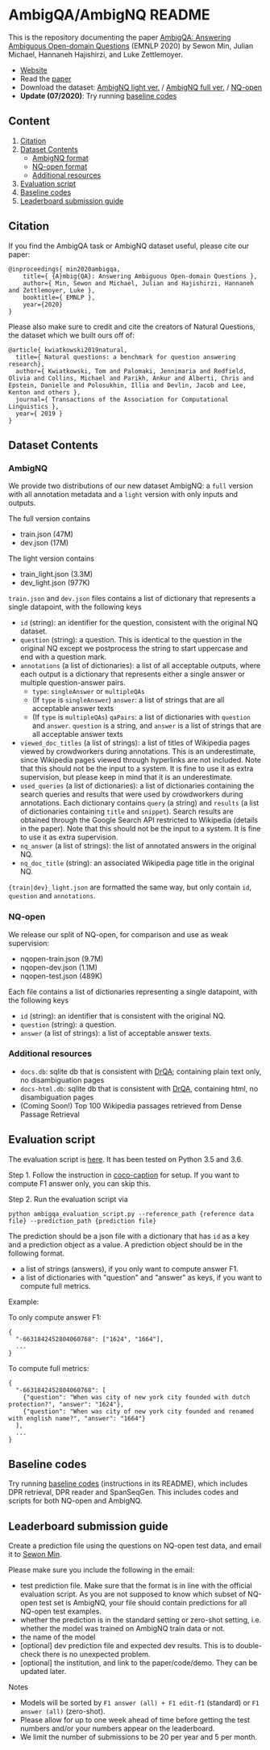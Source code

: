 # AmbigQA/AmbigNQ README

This is the repository documenting the paper
[AmbigQA: Answering Ambiguous Open-domain Questions](https://arxiv.org/abs/2004.10645) (EMNLP 2020)
by Sewon Min, Julian Michael, Hannaneh Hajishirzi, and Luke Zettlemoyer.

* [Website](https://nlp.cs.washington.edu/ambigqa)
* Read the [paper](https://arxiv.org/abs/2004.10645)
* Download the dataset: [AmbigNQ light ver.](https://nlp.cs.washington.edu/ambigqa/data/ambignq_light.zip) / [AmbigNQ full ver.](https://nlp.cs.washington.edu/ambigqa/data/ambignq.zip) / [NQ-open](https://nlp.cs.washington.edu/ambigqa/data/nqopen.zip)
* **Update (07/2020)**: Try running [baseline codes][codes]

## Content
1. [Citation](#citation)
2. [Dataset Contents](#dataset-contents)
    * [AmbigNQ format](#ambignq)
    * [NQ-open format](#nq-open)
    * [Additional resources](#additional-resources)
3. [Evaluation script](#evaluation-script)
4. [Baseline codes](#baseline-codes)
5. [Leaderboard submission guide](#leaderboard-submission-guide)

## Citation

If you find the AmbigQA task or AmbigNQ dataset useful, please cite our paper:
```
@inproceedings{ min2020ambigqa,
    title={ {A}mbig{QA}: Answering Ambiguous Open-domain Questions },
    author={ Min, Sewon and Michael, Julian and Hajishirzi, Hannaneh and Zettlemoyer, Luke },
    booktitle={ EMNLP },
    year={2020}
}
```

Please also make sure to credit and cite the creators of Natural Questions,
the dataset which we built ours off of:
```
@article{ kwiatkowski2019natural,
  title={ Natural questions: a benchmark for question answering research},
  author={ Kwiatkowski, Tom and Palomaki, Jennimaria and Redfield, Olivia and Collins, Michael and Parikh, Ankur and Alberti, Chris and Epstein, Danielle and Polosukhin, Illia and Devlin, Jacob and Lee, Kenton and others },
  journal={ Transactions of the Association for Computational Linguistics },
  year={ 2019 }
}
```


## Dataset Contents

### AmbigNQ

We provide two distributions of our new dataset AmbigNQ: a `full` version with all annotation metadata
and a `light` version with only inputs and outputs.

The full version contains
- train.json (47M)
- dev.json (17M)

The light version contains
- train_light.json (3.3M)
- dev_light.json (977K)

`train.json` and `dev.json` files contains a list of dictionary that represents a single datapoint, with the following keys

- `id` (string): an identifier for the question, consistent with the original NQ dataset.
- `question` (string): a question. This is identical to the question in the original NQ except we postprocess the string to start uppercase and end with a question mark.
- `annotations` (a list of dictionaries): a list of all acceptable outputs, where each output is a dictionary that represents either a single answer or multiple question-answer pairs.
    - `type`: `singleAnswer` or `multipleQAs`
    - (If `type` is `singleAnswer`) `answer`: a list of strings that are all acceptable answer texts
    - (If `type` is `multipleQAs`) `qaPairs`: a list of dictionaries with `question` and `answer`. `question` is a string, and `answer` is a list of strings that are all acceptable answer texts
- `viewed_doc_titles` (a list of strings): a list of titles of Wikipedia pages viewed by crowdworkers during annotations. This is an underestimate, since Wikipedia pages viewed through hyperlinks are not included. Note that this should not be the input to a system. It is fine to use it as extra supervision, but please keep in mind that it is an underestimate.
- `used_queries` (a list of dictionaries): a list of dictionaries containing the search queries and results that were used by crowdworkers during annotations. Each dictionary contains `query` (a string) and `results` (a list of dictionaries containing `title` and `snippet`). Search results are obtained through the Google Search API restricted to Wikipedia (details in the paper). Note that this should not be the input to a system. It is fine to use it as extra supervision.
- `nq_answer` (a list of strings): the list of annotated answers in the original NQ.
- `nq_doc_title` (string): an associated Wikipedia page title in the original NQ.

`{train|dev}_light.json` are formatted the same way, but only contain `id`, `question` and `annotations`.

### NQ-open

We release our split of NQ-open, for comparison and use as weak supervision:

- nqopen-train.json (9.7M)
- nqopen-dev.json (1.1M)
- nqopen-test.json (489K)

Each file contains a list of dictionaries representing a single datapoint, with the following keys

- `id` (string): an identifier that is consistent with the original NQ.
- `question` (string): a question.
- `answer` (a list of strings): a list of acceptable answer texts.

### Additional resources

- `docs.db`: sqlite db that is consistent with [DrQA](https://github.com/facebookresearch/DrQA); containing plain text only, no disambiguation pages
- `docs-html.db`: sqlite db that is consistent with [DrQA](https://github.com/facebookresearch/DrQA), containing html, no disambiguation pages
- (Coming Soon!) Top 100 Wikipedia passages retrieved from Dense Passage Retrieval


## Evaluation script

The evaluation script is [here](https://github.com/shmsw25/AmbigQA/blob/master/ambigqa_evaluate_script.py).
It has been tested on Python 3.5 and 3.6.

Step 1. Follow the instruction in [coco-caption](https://github.com/tylin/coco-caption) for setup. If you want to compute F1 answer only, you can skip this.

Step 2. Run the evaluation script via
```
python ambigqa_evaluation_script.py --reference_path {reference data file} --prediction_path {prediction file}
```

The prediction should be a json file with a dictionary that has `id` as a key and a prediction object as a value. A prediction object should be in the following format.

- a list of strings (answers), if you only want to compute answer F1.
- a list of dictionaries with "question" and "answer" as keys, if you want to compute full metrics.

Example:

To only compute answer F1:
```
{
  "-6631842452804060768": ["1624", "1664"],
  ...
}
```

To compute full metrics:
```
{
  "-6631842452804060768": [
    {"question": "When was city of new york city founded with dutch protection?", "answer": "1624"},
    {"question": "When was city of new york city founded and renamed with english name?", "answer": "1664"}
  ],
  ...
}
```

## Baseline codes

Try running [baseline codes][codes] (instructions in its README), which includes DPR retrieval, DPR reader and SpanSeqGen. This includes codes and scripts for both NQ-open and AmbigNQ.


## Leaderboard submission guide

Create a prediction file using the questions on NQ-open test data, and email it to [Sewon Min](mailto:sewon@cs.washington.edu).

Please make sure you include the following in the email:

- test prediction file. Make sure that the format is in line with the official evaluation script. As you are not supposed to know which subset of NQ-open test set is AmbigNQ, your file should contain predictions for all NQ-open test examples.
- whether the prediction is in the standard setting or zero-shot setting, i.e. whether the model was trained on AmbigNQ train data or not.
- the name of the model
- [optional] dev prediction file and expected dev results. This is to double-check there is no unexpected problem.
- [optional] the institution, and link to the paper/code/demo. They can be updated later.


Notes
- Models will be sorted by `F1 answer (all) + F1 edit-f1` (standard) or `F1 answer (all)` (zero-shot).
- Please allow for up to one week ahead of time before getting the test numbers and/or your numbers appear on the leaderboard.
- We limit the number of submissions to be 20 per year and 5 per month.


[codes]: https://github.com/shmsw25/AmbigQA/tree/master/codes






